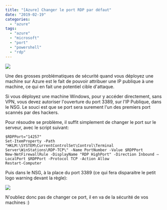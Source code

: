 ```yaml
---
title: "[Azure] Changer le port RDP par défaut"
date: "2019-02-19"
categories: 
  - "azure"
tags: 
  - "azure"
  - "microsoft"
  - "port"
  - "powershell"
  - "rdp"
---
```


![](https://cloudyjourney.fr/wp-content/uploads/2018/01/Azure.png)

Une des grosses problématiques de sécurité quand vous déployez une machine sur Azure est le fait de pouvoir attribuer une IP publique à une machine, ce qui en fait une potentiel cible d'attaque.

Si vous déployez une machine Windows, pour y accéder directement, sans VPN, vous devez autoriser l'ouverture du port 3389, sur l'IP Publique, dans le NSG. Le souci est que se port sera surement l'un des premiers port scannés par des hackers.

Pour résoudre se problème, il suffit simplement de changer le port sur le serveur, avec le script suivant:

```
$RDPPort="14257"
Set-ItemProperty -Path "HKLM:\SYSTEM\CurrentControlSet\Control\Terminal Server\WinStations\RDP-TCP\" -Name PortNumber -Value $RDPPort
New-NetFirewallRule -DisplayName "RDP HighPort" -Direction Inbound –LocalPort $RDPPort -Protocol TCP -Action Allow
Restart-Computer
```

Puis dans le NSG, à la place du port 3389 (ce qui fera disparaitre le petit logo warning devant la règle):

![](https://i0.wp.com/cloudyjourney.fr/wp-content/uploads/2019/02/Azure_RDP_Port.png?fit=762%2C329&ssl=1)

N'oubliez donc pas de changer ce port, il en va de la sécurité de vos machines :)
